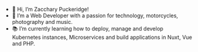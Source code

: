 - 👋 Hi, I’m Zacchary Puckeridge!
- 👀 I’m a Web Developer with a passion for technology, motorcycles, photography and music.
- 📚 I’m currently learning how to deploy, manage and develop Kubernetes instances, Microservices and build applications in Nuxt, Vue and PHP.
